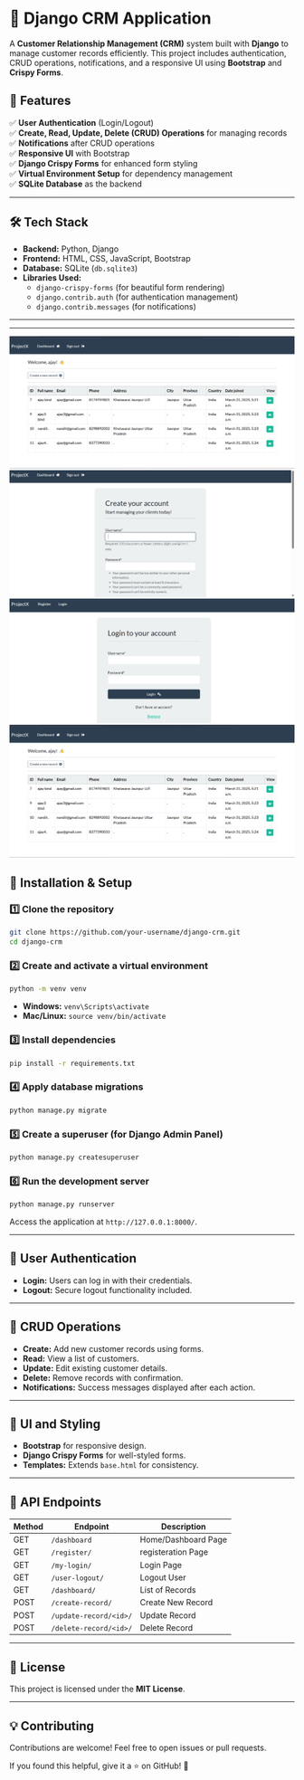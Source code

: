 # 📌 Django CRM Application

A **Customer Relationship Management (CRM)** system built with **Django** to manage customer records efficiently. This project includes authentication, CRUD operations, notifications, and a responsive UI using **Bootstrap** and **Crispy Forms**.

## 🚀 Features

✅ **User Authentication** (Login/Logout)  
✅ **Create, Read, Update, Delete (CRUD) Operations** for managing records  
✅ **Notifications** after CRUD operations  
✅ **Responsive UI** with Bootstrap  
✅ **Django Crispy Forms** for enhanced form styling  
✅ **Virtual Environment Setup** for dependency management  
✅ **SQLite Database** as the backend  

---

## 🛠️ Tech Stack

- **Backend:** Python, Django
- **Frontend:** HTML, CSS, JavaScript, Bootstrap
- **Database:** SQLite (`db.sqlite3`)
- **Libraries Used:**
  - `django-crispy-forms` (for beautiful form rendering)
  - `django.contrib.auth` (for authentication management)
  - `django.contrib.messages` (for notifications)

---

---

![alt text](image-1.png)
![alt text](image-2.png)
![alt text](image-3.png)
![alt text](image.png)

## 🚀 Installation & Setup

### **1️⃣ Clone the repository**
```sh
git clone https://github.com/your-username/django-crm.git
cd django-crm
```

### **2️⃣ Create and activate a virtual environment**
```sh
python -m venv venv
```
- **Windows:** `venv\Scripts\activate`
- **Mac/Linux:** `source venv/bin/activate`

### **3️⃣ Install dependencies**
```sh
pip install -r requirements.txt
```

### **4️⃣ Apply database migrations**
```sh
python manage.py migrate
```

### **5️⃣ Create a superuser (for Django Admin Panel)**
```sh
python manage.py createsuperuser
```

### **6️⃣ Run the development server**
```sh
python manage.py runserver
```
Access the application at `http://127.0.0.1:8000/`.

---

## 🔑 User Authentication

- **Login:** Users can log in with their credentials.
- **Logout:** Secure logout functionality included.

---

## 📌 CRUD Operations

- **Create:** Add new customer records using forms.
- **Read:** View a list of customers.
- **Update:** Edit existing customer details.
- **Delete:** Remove records with confirmation.
- **Notifications:** Success messages displayed after each action.

---

## 🎨 UI and Styling

- **Bootstrap** for responsive design.
- **Django Crispy Forms** for well-styled forms.
- **Templates:** Extends `base.html` for consistency.

---

## 🔗 API Endpoints

| Method | Endpoint           | Description            |
|--------|------------------|------------------------|
| GET    | `/dashboard`              | Home/Dashboard Page    |
| GET    | `/register/`        | registeration Page            |
| GET    | `/my-login/`        | Login Page            |
| GET    | `/user-logout/`       | Logout User           |
| GET    | `/dashboard/`      | List of Records       |
| POST   | `/create-record/`  | Create New Record     |
| POST   | `/update-record/<id>/` | Update Record |
| POST   | `/delete-record/<id>/` | Delete Record |

---

## 📄 License

This project is licensed under the **MIT License**.

---

## 💡 Contributing

Contributions are welcome! Feel free to open issues or pull requests.

If you found this helpful, give it a ⭐ on GitHub! 🚀

